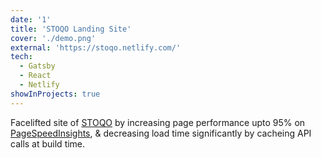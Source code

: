 ```yaml
---
date: '1'
title: 'STOQO Landing Site'
cover: './demo.png'
external: 'https://stoqo.netlify.com/'
tech:
  - Gatsby
  - React
  - Netlify
showInProjects: true
---
```


Facelifted site of [STOQO](https://stoqo.netlify.com/) by increasing page performance upto 95% on [PageSpeedInsights](https://developers.google.com/speed/pagespeed/insights/?url=https%3A%2F%2Fstoqo.netlify.app%2F&tab=desktop), & decreasing load time significantly by cacheing API calls at build time.
